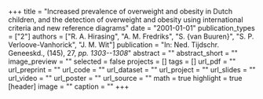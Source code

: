 +++
title = "Increased prevalence of overweight and obesity in Dutch children, and the detection of overweight and obesity using international criteria and new reference diagrams"
date = "2001-01-01"
publication_types = ["2"]
authors = ["R. A. Hirasing", "A. M. Fredriks", "S. {van Buuren}", "S. P. Verloove-Vanhorick", "J. M. Wit"]
publication = "In: Ned. Tijdschr. Geneeskd., (145), 27, _pp. 1303--1308_"
abstract = ""
abstract_short = ""
image_preview = ""
selected = false
projects = []
tags = []
url_pdf = ""
url_preprint = ""
url_code = ""
url_dataset = ""
url_project = ""
url_slides = ""
url_video = ""
url_poster = ""
url_source = ""
math = true
highlight = true
[header]
image = ""
caption = ""
+++
